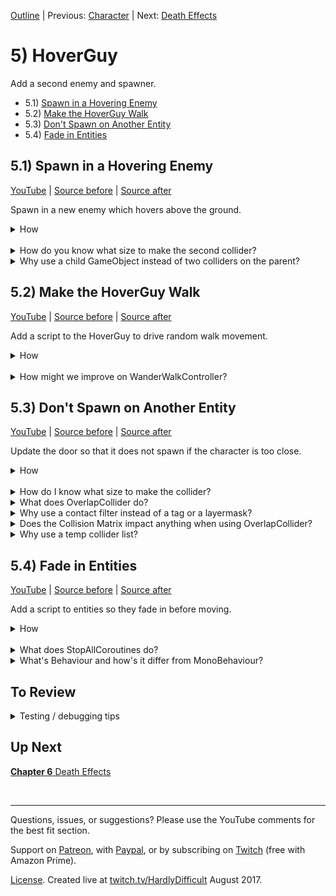 [Outline](README.md) | Previous: [Character](C4.md) | Next: [Death Effects](C6.md)

# 5) HoverGuy

Add a second enemy and spawner.

 - 5.1) [Spawn in a Hovering Enemy](#51-spawn-in-a-hovering-enemy)
 - 5.2) [Make the HoverGuy Walk](#52-make-the-hoverguy-walk)
 - 5.3) [Don't Spawn on Another Entity](#53-dont-spawn-on-another-entity)
 - 5.4) [Fade in Entities](#54-fade-in-entities)

## 5.1) Spawn in a Hovering Enemy

[YouTube]() | [Source before](https://github.com/hardlydifficult/2DUnityTutorial/archive/78517829d5603648eabeafb10eb441912f5db194.zip) | [Source after](https://github.com/hardlydifficult/2DUnityTutorial/archive/HoverGuySpawn.zip)

Spawn in a new enemy which hovers above the ground.

<details><summary>How</summary>

**Create the HoverGuy**:

 - Select **flyMan_fly**, **_jump**, and **_stand** and drag them into the Scene, creating Assets/Animations/**HoverGuyWalk**.
   - Order in Layer: 1
 - Add the sprite to a parent GameObject named "HoverGuy":
   - Layer: Enemy
   - Add a **Rigidbody2D**:
     - Freeze the Z rotation.
   - Add a **CapsuleCollider2D**:
     - Adjust the size to fit the sprite's body.

<img src="https://i.imgur.com/d1lxoEj.png" width=150px />

<br>**Make HoverGuy float**:

 - Create a Layer for "Feet".
 - Update the Physics 2D collision matrix:
   - Disable Feet / Enemy.
   - Disable Feet / Feet.
 - Add an empty GameObject as a child under the HoverGuy named "Feet".
   - Layer: Feet
   - Add a **CircleCollider2D** 
     - Radius: .1
     - Position it a little below the sprite.

<img src="https://i.imgur.com/BPohw5V.png" width=150px />

<br>**Add a spawner**:

- Drag in each of the door sprites one at a time.  We are using **doorOpen_mid** and **_top**.
   - Order in Layer: -20
 - Add them to a parent named "Door":
   - Scale up the size of the Door to (1.5, 1.5, 1.5).
   - Move the door to the bottom left of the level.
     - Position its Y so that the midpoint of the Door approximately aligns with the midpoint of the HoverGuy (at the height we would want it to spawn).

<img src="https://i.imgur.com/EjVJkZ4.gif" width=300px />

 - Move the sprite for the top into position, then vertex snap the bottom.

<img src="https://i.imgur.com/SF57oFs.gif" width=150px />

 - Create a prefab Assets/Prefabs/**HoverGuy** and delete the GameObject.
 - Select the Door and add **Spawner**:
   - Thing to spawn: HoverGuy

<br>**Test**:

 - A HoverGuy should spawn in instantly.  It'll stand there above the ground kicking its feet, but not moving.

<hr></details><br>
<details><summary>How do you know what size to make the second collider?</summary>

It does not matter much.  This second collider's only purpose is to ensure that the HoverGuy hovers above the ground.  So in a sense, we only need a single pixel to represent the correct Y position for Unity physics to use -- represented by the bottom of this circle collider.

Unity physics by default uses discrete collisions instead of continuous. 

 - Discrete means that each FixedUpdate, collisions are considered for the object's current position.
 - Continues means that each FixedUpdate, collisions consider the entire path the object has taken since the last FixedUpdate.

Discrete is is the default because it is more performant.  However Discrete is also less accurate. 

When a collider is too small, collisions may be missed entirely as the object changes from a little above to a little below an obstacle. e.g., this is a common problem when shooting, bullets may start to travel through walls instead of hitting them.

The collider may also be too large, causing our HoverGuy to continue standing on a platform when they should have fallen off the edge.

<hr></details>
<details><summary>Why use a child GameObject instead of two colliders on the parent?</summary>

You could opt to do this using just one GameObject instead.

The second collider we added is configured to collide with platforms but not with the character or other entities. This allows it to prop up the HoverGuy, making it hover above the ground.

We don't want the 'feet' to collide with the character because later in the tutorial we will be adding ladders. While the HoverGuy is on a ladder, the character can walk underneath. If the feet could hit the character he may die unexpectedly.

We are using a child GameObject for the HoverGuy's feet in order to simplify future components.  Specifically we will be created a FloorDetector which will need to know which collider represents the bottom of the object. 

<hr></details>

## 5.2) Make the HoverGuy Walk

[YouTube]() | [Source before](https://github.com/hardlydifficult/2DUnityTutorial/archive/HoverGuySpawn.zip) | [Source after](https://github.com/hardlydifficult/2DUnityTutorial/archive/HoverGuyWalk.zip)

Add a script to the HoverGuy to drive random walk movement.

<details><summary>How</summary>

**Create WanderWalkController**:

 - Create script Code/Movement/**[WanderWalkController](https://github.com/hardlydifficult/2DUnityTutorial/blob/HoverGuyWalk/Assets/Code/Movement/WanderWalkController.cs)**:

```csharp
using System.Collections;
using UnityEngine;

[RequireComponent(typeof(WalkMovement))]
public class WanderWalkController : MonoBehaviour
{
  [SerializeField]
  float timeBeforeFirstWander = 10;

  [SerializeField]
  float minTimeBetweenReconsideringDirection = 1;

  [SerializeField]
  float maxTimeBetweenReconsideringDirection = 10;

  WalkMovement walkMovement;

  protected void Awake()
  {
    walkMovement = GetComponent<WalkMovement>();
  }

  protected void Start()
  {
    StartCoroutine(Wander());
  }

  IEnumerator Wander()
  {
    walkMovement.desiredWalkDirection = 1;

    if(timeBeforeFirstWander > 0)
    {
      float timeToSleep = timeBeforeFirstWander + GetRandomTimeToSleep();
      yield return new WaitForSeconds(timeToSleep);
    }

    while(true)
    {
      SelectARandomWalkDirection();
      float timeToSleep = GetRandomTimeToSleep();
      yield return new WaitForSeconds(timeToSleep);
    }
  }

  void SelectARandomWalkDirection()
  {
    walkMovement.desiredWalkDirection
      = UnityEngine.Random.value <= .5f ? 1 : -1;
  }

  float GetRandomTimeToSleep()
  {
    return UnityEngine.Random.Range(
      minTimeBetweenReconsideringDirection,
      maxTimeBetweenReconsideringDirection);
  }
}
```

<br>**Configure HoverGuy**:

 - Add **WanderWalkController** to the HoverGuy (it should automatically add WalkMovement as well).

<br>**Test**:

 - The HoverGuys should start to walk right when they spawn, then a few seconds later start periodically choosing a random direction.
   - Note that at the moment HoverGuys will walk right off the screen.  This will be addressed soon.

<hr></details><br>
<details><summary>How might we improve on WanderWalkController?</summary>

WanderWalkController is a controller to drive the WalkMovement component, similar to how the PlayerController does.  

The PlayerController reads input from the keyboard (or controller) and feeds that to WalkMovement.  WanderWalkController uses RNG to effectively do the same, simulating holding the right or left button.

WanderWalkController will always request movement either left or right.  It starts by going right for a period of time and then chooses directions randomly. 
 
You could extend this logic to have the HoverGuy occasionally stand in the same place for a moment before continuing on or to speed up like the PlayerController does instead of simply setting desiredWalkDirection to 1 or -1.

<hr></details>


## 5.3) Don't Spawn on Another Entity

[YouTube]() | [Source before](https://github.com/hardlydifficult/2DUnityTutorial/archive/HoverGuyWalk.zip) | [Source after](https://github.com/hardlydifficult/2DUnityTutorial/archive/HoverGuyDontSpawn.zip)

Update the door so that it does not spawn if the character is too close.

<details><summary>How</summary>

**Add a trigger**:

 - Select the Door:
   - Add a **BoxCollider2D**:
     - Check Is Trigger.
     - Size it to cover the entrance area.

<img src="https://i.imgur.com/Jq4rU93.png" width=300px />

<br>**Update Spawner**:

 - Update Code/Controllers/**[Spawner](https://github.com/hardlydifficult/2DUnityTutorial/blob/HoverGuyDontSpawn/Assets/Code/Controllers/Spawner.cs)**: 

<details><summary>Existing code</summary>

```csharp
using System.Collections;
using UnityEngine;

public class Spawner : MonoBehaviour
{
  [SerializeField]
  GameObject thingToSpawn;

  [SerializeField]
  float minTimeBetweenSpawns = .5f;

  [SerializeField]
  float maxTimeBetweenSpawns = 10;
```

<hr></details>

```csharp  
  [SerializeField]
  ContactFilter2D contactFilter;

  Collider2D safeZoneCollider;

  static Collider2D[] tempColliderList = new Collider2D[1];
  
  protected void Awake()
  {
    safeZoneCollider = GetComponent<Collider2D>();
  }
```

<details><summary>Existing code</summary>

```csharp
  protected void Start()
  {
    StartCoroutine(SpawnEnemiesCoroutine());
  }

  IEnumerator SpawnEnemiesCoroutine()
  {
    while(true)
    {
```

<hr></details>

```csharp
      if(safeZoneCollider == null 
        || safeZoneCollider.OverlapCollider(
          contactFilter, tempColliderList) == 0)
      {
```

<details><summary>Existing code</summary>

```csharp
        Instantiate(
          thingToSpawn,
          transform.position,
          Quaternion.identity);
```

<hr></details>

```csharp
      }
```

<details><summary>Existing code</summary>

```csharp
      float sleepTime = UnityEngine.Random.Range(
        minTimeBetweenSpawns,
        maxTimeBetweenSpawns);
      yield return new WaitForSeconds(sleepTime);
    }
  }
}
```

<hr></details>

<br>**Configure Character**:

 - Create a Layer for "Character".
 - Update the Physics 2D collision matrix:
   - Disable Character / Feet.
 - Change the Character GameObject to Layer Character.

<br>**Configure EvilCloud**:

 - Select the EvilCloud and under the Spawner component:
   - Check Use Layer Mask
   - Layer Mask: Character and Enemy

<img src="https://i.imgur.com/9oHr63R.png" width=300px />

<br>**Test**:

 - Move the Character to the door and then hit play.  While you stand there, no HoverGuy should spawn.  Walk away and spawn should resume.
 - If there is a HoverGuy or SpikeBall in the entrance area, spawning should pause until it leaves.

<hr></details><br>
<details><summary>How do I know what size to make the collider?</summary>

The collider we added defines the area to check for the character before allowing a spawn to happen.  We make this large enough to cover the entire entrance area so that there is never a HoverGuy which spawns in and instantly kills the character - leaving the player feeling cheated.

<hr></details>
<details><summary>What does OverlapCollider do?</summary>

In script, we check for the character by using OverlapCollider.  This is an on-demand way to check for colliders in the area.  The contact filter filters results to only consider the character, so another HoverGuy in the area does not stop the spawner as well.  

We could have chosen to use OnTriggerEnter and OnTriggerExit instead - this approach was chosen both because it's simple and works well for this use case, and because it exposes us to multiple different techniques during this tutorial.

<hr></details>
<details><summary>Why use a contact filter instead of a tag or a layermask?</summary>

You could but it may change how we interact with Unity here.  OverlapCollider answers our question of if the character is in the area, and it accepts a ContactFilter2D.

ContactFilter2D may be used to filter results on various dimensions when making calls such as OverlapCollider.  LayerMask is the only one we are interested in here.

<hr></details>
<details><summary>Does the Collision Matrix impact anything when using OverlapCollider?</summary>

No.  The collision matrix as defined under the Physics 2D settings only impacts the real-time collisions from Unity.  Calls such as OverlapCollider do not assume the same restrictions that may have been applied in the collision matrix.  This provides a lot of flexibility for different mechanics.

If you do want to use the same LayerMask as defined in the collision matrix, you can ask Unity for that with the following:

```csharp
LayerMask myLayerMask = Physics2D.GetLayerCollisionMask(gameObject.layer);
```

<hr></details>
<details><summary>Why use a temp collider list?</summary>

For performance reasons, the OverlapCollider method from Unity takes an array and then adds data to it -- as opposed to returning an array with the data requested (as they do for calls such as GetComponents).  They do this because calls like this may occur frequently and the overhead of creating a new array each time may become a bottleneck.

We create the array once and then pass the same one every time we make the call to OverlapCollider.

For this component, we don't actually need the data itself.  We only want to know if any objects overlap or not.  For this reason, we never read anything from the tempColliderList -- we only consider the number of results (the return value for that method).

Unity also uses the array we pass in to define the max number of results it should discover.  That is why our temp array has a length of 1 and not 0.

<hr></details>


## 5.4) Fade in Entities

[YouTube]() | [Source before](https://github.com/hardlydifficult/2DUnityTutorial/archive/HoverGuyDontSpawn.zip) | [Source after](https://github.com/hardlydifficult/2DUnityTutorial/archive/HoverGuyFade.zip)

Add a script to entities so they fade in before moving.

<details><summary>How</summary>

**Create FadeInThenEnable**:

 - Create script Code/Effects/**[FadeInThenEnable](https://github.com/hardlydifficult/2DUnityTutorial/blob/HoverGuyFade/Assets/Code/Effects/FadeInThenEnable.cs)**:

```csharp
using System.Collections;
using UnityEngine;

public class FadeInThenEnable : MonoBehaviour
{
  [SerializeField]
  float timeTillEnabled = 3;

  [SerializeField]
  Behaviour[] componentsToEnable;

  protected void OnEnable()
  {
    StartCoroutine(FadeIn());
  }

  protected void OnDisable()
  {
    StopAllCoroutines();
  }

  IEnumerator FadeIn()
  {
    SpriteRenderer[] spriteList
      = gameObject.GetComponentsInChildren<SpriteRenderer>();

    float timePassed = 0;
    while(timePassed < timeTillEnabled)
    {
      float percentComplete = timePassed / timeTillEnabled; 
      SetAlpha(spriteList, percentComplete * percentComplete);

      yield return null;

      timePassed += Time.deltaTime;
    }

    SetAlpha(spriteList, 1);

    for(int i = 0; i < componentsToEnable.Length; i++)
    {
      Behaviour component = componentsToEnable[i];
      component.enabled = true;
    }
  }

  void SetAlpha(
    SpriteRenderer[] spriteList,
    float alpha)
  {
    for(int i = 0; i < spriteList.Length; i++)
    {
      SpriteRenderer sprite = spriteList[i];
      Color originalColor = sprite.color;
      sprite.color = new Color(
        originalColor.r,
        originalColor.g,
        originalColor.b,
        alpha);
    }
  }
}
```

<br>**Configure Character**:

 - Select the Character and disable the PlayerController component.

<img src="https://i.imgur.com/Z0s9bXJ.png" width=300px />

 - Add **FadeInThenEnable**:
   - Expand 'Components to Enable'.
     - Size 2 
       - Tab or click away to get the list to refresh.
     - Drag/drop the PlayerController into the list as 'Element 0'.

<img src="https://i.imgur.com/yzsppid.gif" width=300px />


 - Select the Character's sprite: 
   - Disable the Animator component.
   - Update the SpriteRenderer's Sprite to the initial stance.  We are using **adventurer_stand**.
 - Add the Animator into the Components to Enable Element 1:
    - Open a second Inspector by right clicking on the Inspector tab and select Add Tab -> Inspector.
    - Select a GameObject of interest and hit the lock symbol in one of the Inspectors.
    - Select the other GameObject and then drag the Animator from one Inspector into the other.
 - Unlock the second Inspector and/or close the tab.

<img src="https://i.imgur.com/DBOp8Vj.gif" width=300px />


<br>**Configure HoverGuy**:

 - Select the HoverGuy's sprite:
    - Disable the Animator.
    - Update the Sprite to the initial stance.  We are using **flyguy_stand**.
 - Select the HoverGuy prefab and disable the WanderWalkController.
   - Add **FadeInThenEnable**:
     - Assign WanderWalkController and the Animator to the Components to Enable list.

<br>**Test**:

 - The Character should fade in when you hit play.  While fading, you should not be able to move.
 - Every HoverGuy that spawns in should fade in before walking.

<hr></details><br>
<details><summary>What does StopAllCoroutines do?</summary>

StopAllCoroutines will stop any coroutines which were started by this script.  Coroutines in Unity are not running on a different thread, so nothing will be interrupted in that sense - however any coroutine which has yield returned and is expecting to be resumed will not be.

Coroutines are automatically stopped when a GameObject is Destroyed or SetActive(false) is called.  However disabling a component (and not the entire GameObject) does not automatically stop coroutines - which is why we do it explicitly OnDisable here.

<hr></details>
<details><summary>What's Behaviour and how's it differ from MonoBehaviour?</summary>

MonoBehaviour inherits from Behaviour.  And Behaviour inherits from Component, which inherits from UnityEngine.Object.

MonoBehaviour is the base that we use for custom scripts / components we created for GameObjects.  Behaviour is a more generalized version that Unity uses for some components such as the Animator.

For the FadeInThenEnable script, we are only interested in the ability to 'enable' which is added with Behaviour.  By using Behaviour instead of MonoBehaviour, this script is compatible with more components such as the Animator.

<hr></details>

## To Review

<details><summary>Testing / debugging tips</summary>

 - TODO

</details>

## Up Next

[**Chapter 6** Death Effects](C6.md)

<br><hr>

Questions, issues, or suggestions?  Please use the YouTube comments for the best fit section.

Support on [Patreon](https://www.patreon.com/HardlyDifficult), with [Paypal](https://u.muxy.io/tip/HardlyDifficult), or by subscribing on [Twitch](https://www.twitch.tv/HardlyDifficult) (free with Amazon Prime).
 
[License](TODO). Created live at [twitch.tv/HardlyDifficult](https://www.twitch.tv/HardlyDifficult) August 2017.  